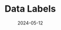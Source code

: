 ---
layout:             page
title:              Data Labels
published:          true
date:               2024-05-12
modified:           2024-05-12
order:              /synoptic-panel-pro/features/data-labels
---